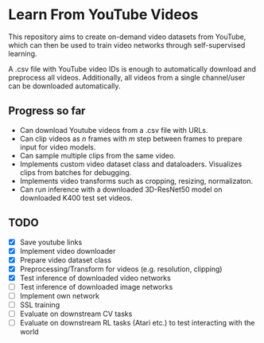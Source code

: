# Learn From YouTube Videos

This repository aims to create on-demand video datasets from YouTube, which can then be used to train video networks through self-supervised learning.

A .csv file with YouTube video IDs is enough to automatically download and preprocess all videos.
Additionally, all videos from a single channel/user can be downloaded automatically.

## Progress so far
- Can download Youtube videos from a .csv file with URLs.
- Can clip videos as $n$ frames with $m$ step between frames to prepare input for video models.
- Can sample multiple clips from the same video.
- Implements custom video dataset class and dataloaders. Visualizes clips from batches for debugging.
- Implements video transforms such as cropping, resizing, normalizaton.
- Can run inference with a downloaded 3D-ResNet50 model on downloaded K400 test set videos.


## TODO

- [x] Save youtube links
- [x] Implement video downloader
- [x] Prepare video dataset class
- [x] Preprocessing/Transform for videos (e.g. resolution, clipping)
- [x] Test inference of downloaded video networks
- [ ] Test inference of downloaded image networks
- [ ] Implement own network 
- [ ] SSL training
- [ ] Evaluate on downstream CV tasks
- [ ] Evaluate on downstream RL tasks (Atari etc.) to test interacting with the world